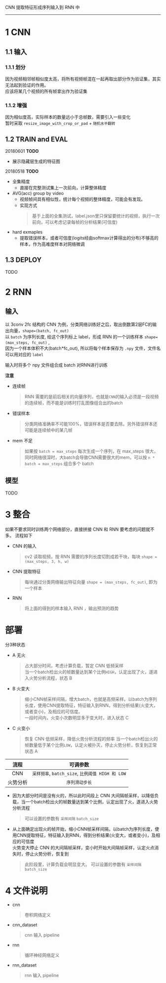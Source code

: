 CNN 提取特征形成序列输入到 RNN 中

---
# 1 CNN
## 1.1 输入
### 1.1.1 划分
因为视频相邻帧相似度太高，将所有视频帧混在一起再取出部分作为验证集，其实无法起到验证的作用。  
应该将某几个视频的所有帧拿出作为验证集

### 1.1.2 增强
因为相似度高，实际样本的数量远小于总帧数，需要引入一些变化  
暂时采取 `resize_image_with_crop_or_pad` + `随机水平翻转`


## 1.2 TRAIN and EVAL
20180601 **TODO**  
- 展示隐藏层生成的特征图

20180518 **TODO**
- 全集精度
  - 直接在完整测试集上一次前向，计算整体精度
- AVG(acc) group by video
  - 视频帧间具有相似性，统计每个视频的整体精度，可能会有发现。  
  - 实现方式
    > 基于上面的全集测试，label.json里只保留要统计的视频，执行一次前向，可以考虑记录每帧的分析结果(可信度)
- hard exmaples
  - 提取错误样本，或者可信度(logits经由softmax计算得出的分布)不够高的样本，作为高难度样本对网络微调

## 1.3 DEPLOY
TODO

# 2 RNN
## 输入
以 3conv 2fc 结构的 CNN 为例，分类网络训练好之后，取出倒数第2层FC的输出向量，`shape=(batch, fc_out)`  
以 `batch` 为序列长度, 给这个序列标上 label，形成 RNN 的一个训练样本 
`shape=(max_steps, fc_out)` ,   
因为一个样本体积不大(batch*fc_out), 所以将每个样本保存为 `.npy` 文件，文件名可以用对应的 `label`

输入时将多个 npy 文件组合成 batch 对RNN进行训练

**注意**
- 连续帧
  >RNN 需要的是前后相关的向量序列，也就是`CNN`的输入必须是一段视频的连续帧，而不能是训练时打乱图像组合出的batch
- 错误样本
  > 分类网络准确率不可能100%，错误样本是否要去除。另外错误样本还可能是连续帧中的某几帧
- mem 不足
  > 如果按 `batch = max_steps` 每次生成一个序列，在 max_steps 很大，同时网络很深时，大batch会导致CNN需要很大的mem，可以按 `n * batch = max_steps` 组合多个 batch




## 模型
TODO

# 3 整合
如果不要求同时训练两个网络部分，直接拼接 CNN 和 RNN 要考虑的问题就不多。
流程如下
- CNN 的输入
  > cv2 读取视频，按 RNN 需要的序列长度切割成若干块，每块 `shape = (max_steps, 3, h, w)`
- CNN 提取特征
  > 每块通过分类网络输出特征向量 `shape = (max_steps, fc_out)`, 即为一个样本
- RNN
  > 将上面的得到的样本输入 RNN ，输出预测的趋势

# 部署
分3种状态
- A 无火
  > 占大部分时间，考虑计算负载，暂定 CNN 低频采样  
  当一个batch检出火的帧数量达到某个比例`HIGH`，认定出现了火，遂进入火势分析流程，状态 B
- B 火变大
  > 缩小CNN帧采样间隔，增大batch，也就是高频采样。以batch为序列长度，使用CNN提取特征，特征输入到RNN，得到分析结果(火变大，或者变小)，及相应的可信度。  
  一段时间内，火变小次数明显多于变大时，进入状态 C
- C 火变小
  > 恢复 CNN 低频采样，降低火势分析流程的频率
  当一个batch检出火的帧数量低于某个比例`LOW`，认定火被扑灭，停止火势分析，恢复到正常状态 A

流程 | 可调参数
:-: | :-:
CNN  | `采样频率`, `batch_size`, `比例阈值 HIGH 和 LOW`
火势分析 | `序列滑动步长`


- 因为大部分时间是没有火的，所以此时间段上 CNN 大间隔帧采样，以降低负载，当一个batch检出火的帧数量达到某个比例，认定出现了火，遂进入火势分析流程
  > 可以设置的参数有 `采样间隔` `batch_size`
- 从上面确定出现火的帧开始，缩小CNN帧采样间隔，以batch为序列长度，使用CNN提取特征，特征输入到RNN，得到分析结果(火变大，或者变小)，及相应的可信度  
  火势变大停止 CNN 的大间隔帧采样，变小时开始大间隔帧采样，认定火点消失时，停止火势分析，恢复到
  > 此阶段里，计算负载会明显变大。 可以设置的参数有 `采样间隔` `batch_size`

# 4 文件说明
- cnn
  > 卷积网络定义
- cnn_dataset
  > cnn 输入 pipeline
- rnn
  > 循环神经网络定义
- rnn_dataset
  > rnn 输入 pipeline
